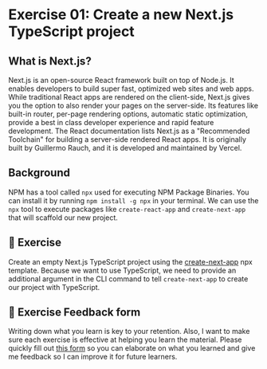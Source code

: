 # Exercise 01: Create a new Next.js TypeScript project

## What is Next.js?

Next.js is an open-source React framework built on top of Node.js. It enables developers to build super fast, optimized web sites and web apps. While traditional React apps are rendered on the client-side, Next.js gives you the option to also render your pages on the server-side. Its features like built-in router, per-page rendering options, automatic static optimization, provide a best in class developer experience and rapid feature development. The React documentation lists Next.js as a "Recommended Toolchain" for building a server-side rendered React apps. It is originally built by Guillermo Rauch, and it is developed and maintained by Vercel.

## Background

NPM has a tool called `npx` used for executing NPM Package Binaries. You can install it by running `npm install -g npx` in your terminal. We can use the `npx` tool to execute packages like `create-react-app` and `create-next-app` that will scaffold our new project.

## 🚀 Exercise

Create an empty Next.js TypeScript project using the [create-next-app](https://www.npmjs.com/package/create-next-app) npx template. Because we want to use TypeScript, we need to provide an additional argument in the CLI command to tell `create-next-app` to create our project with TypeScript.

## 🍩 Exercise Feedback form

Writing down what you learn is key to your retention. Also, I want to make sure each exercise is effective at helping you learn the material. Please quickly fill out [this form](https://docs.google.com/forms/d/e/1FAIpQLSeKPJV5UInaNFlZawN7vZdNyPngyinrkp7eoQO0vzwGzh2EtQ/viewform?usp=pp_url&entry.651170566=Exercise+01+-+Create+a+new+Next.js+TypeScript+project) so you can elaborate on what you learned and give me feedback so I can improve it for future learners.